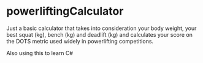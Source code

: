 # powerliftingCalculator

Just a basic calculator that takes into consideration your body weight, your best squat (kg), bench (kg) and deadlift (kg) and calculates your score on the DOTS metric used widely in powerlifting competitions.

Also using this to learn C#
